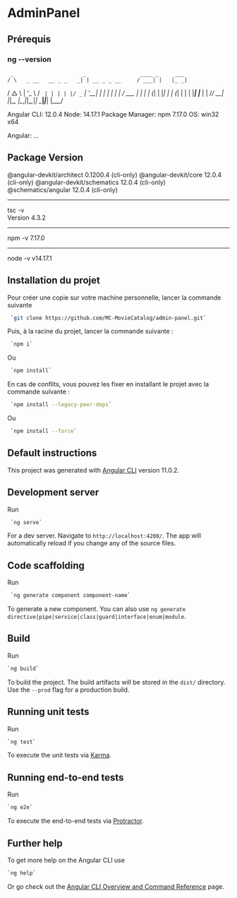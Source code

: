 # AdminPanel

## Prérequis

### ng --version

     _                      _                 ____ _     ___
    / \   _ __   __ _ _   _| | __ _ _ __     / ___| |   |_ _|
   / △ \ | '_ \ / _` | | | | |/ _` | '__|   | |   | |    | |
  / ___ \| | | | (_| | |_| | | (_| | |      | |___| |___ | |
 /_/   \_\_| |_|\__, |\__,_|_|\__,_|_|       \____|_____|___|
                |___/


Angular CLI: 12.0.4
Node: 14.17.1
Package Manager: npm 7.17.0
OS: win32 x64

Angular:
...

Package                      Version
------------------------------------------------------
@angular-devkit/architect    0.1200.4 (cli-only)
@angular-devkit/core         12.0.4 (cli-only)
@angular-devkit/schematics   12.0.4 (cli-only)
@schematics/angular          12.0.4 (cli-only)

------------------------------------------------------
tsc -v       
Version 4.3.2  

------------------------------------------------------

npm -v
7.17.0

------------------------------------------------------

node -v
v14.17.1

## Installation du projet

Pour créer une copie sur votre machine personnelle, lancer la commande suivante

````bash
 `git clone https://github.com/MC-MovieCatalog/admin-panel.git`
````

Puis, à la racine du projet, lancer la commande suivante :

````bash
 `npm i`
````
Ou
````bash
 `npm install`
````
En cas de conflits, vous pouvez les fixer en installant le projet avec la commande suivante :
````bash
 `npm install --legacy-peer-deps`
````
Ou
````bash
 `npm install --force`
````

## Default instructions

This project was generated with [Angular CLI](https://github.com/angular/angular-cli) version 11.0.2.

## Development server

Run
````bash
 `ng serve`
```` 

For a dev server. Navigate to `http://localhost:4200/`. The app will automatically reload if you change any of the source files.

## Code scaffolding

Run
````bash
 `ng generate component component-name` 
````
To generate a new component. You can also use `ng generate directive|pipe|service|class|guard|interface|enum|module`.

## Build

Run 
````bash
`ng build` 
````
To build the project. The build artifacts will be stored in the `dist/` directory. Use the `--prod` flag for a production build.

## Running unit tests

Run 
````bash
`ng test` 
````
To execute the unit tests via [Karma](https://karma-runner.github.io).

## Running end-to-end tests

Run 
````bash
`ng e2e` 
````
To execute the end-to-end tests via [Protractor](http://www.protractortest.org/).

## Further help

To get more help on the Angular CLI use 
````bash
`ng help` 
````
Or go check out the [Angular CLI Overview and Command Reference](https://angular.io/cli) page.
